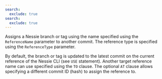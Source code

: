 ```yaml
---
search:
  exclude: true
search:
  exclude: true
---
```

<!--start-->

Assigns a Nessie branch or tag using the name specified using the `ReferenceName` parameter to
another commit. The reference type is specified using the `ReferenceType` parameter.

By default, the branch or tag is updated to the latest commit on the current reference of the
Nessie CLI (see `USE` statement). Another target reference name can use specified using the
`TO` clause. The optional `AT` clause allows specifying a different commit ID (hash) to assign
the reference to.
